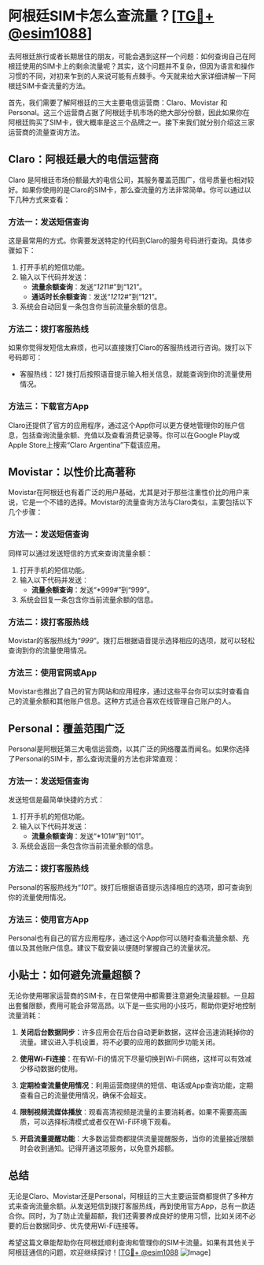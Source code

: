 # 阿根廷SIM卡怎么查流量？[[TG💪+ @esim1088](https://t.me/s/esim1088)]

去阿根廷旅行或者长期居住的朋友，可能会遇到这样一个问题：如何查询自己在阿根廷使用的SIM卡上的剩余流量呢？其实，这个问题并不复杂，但因为语言和操作习惯的不同，对初来乍到的人来说可能有点棘手。今天就来给大家详细讲解一下阿根廷SIM卡查流量的方法。

首先，我们需要了解阿根廷的三大主要电信运营商：Claro、Movistar 和 Personal。这三个运营商占据了阿根廷手机市场的绝大部分份额，因此如果你在阿根廷购买了SIM卡，很大概率是这三个品牌之一。接下来我们就分别介绍这三家运营商的流量查询方法。

## Claro：阿根廷最大的电信运营商

Claro 是阿根廷市场份额最大的电信公司，其服务覆盖范围广，信号质量也相对较好。如果你使用的是Claro的SIM卡，那么查流量的方法非常简单。你可以通过以下几种方式来查看：

### 方法一：发送短信查询
这是最常用的方式。你需要发送特定的代码到Claro的服务号码进行查询。具体步骤如下：
1. 打开手机的短信功能。
2. 输入以下代码并发送：
   - **流量余额查询**：发送“*121*1#”到“121”。
   - **通话时长余额查询**：发送“*121*2#”到“121”。
3. 系统会自动回复一条包含你当前流量余额的信息。

### 方法二：拨打客服热线
如果你觉得发短信太麻烦，也可以直接拨打Claro的客服热线进行咨询。拨打以下号码即可：
- 客服热线：*121*
拨打后按照语音提示输入相关信息，就能查询到你的流量使用情况。

### 方法三：下载官方App
Claro还提供了官方的应用程序，通过这个App你可以更方便地管理你的账户信息，包括查询流量余额、充值以及查看消费记录等。你可以在Google Play或Apple Store上搜索“Claro Argentina”下载该应用。

## Movistar：以性价比高著称

Movistar在阿根廷也有着广泛的用户基础，尤其是对于那些注重性价比的用户来说，它是一个不错的选择。Movistar的流量查询方法与Claro类似，主要包括以下几个步骤：

### 方法一：发送短信查询
同样可以通过发送短信的方式来查询流量余额：
1. 打开手机的短信功能。
2. 输入以下代码并发送：
   - **流量余额查询**：发送“*999#”到“999”。
3. 系统会回复一条包含你当前流量余额的信息。

### 方法二：拨打客服热线
Movistar的客服热线为“*999*”。拨打后根据语音提示选择相应的选项，就可以轻松查询到你的流量使用情况。

### 方法三：使用官网或App
Movistar也推出了自己的官方网站和应用程序，通过这些平台你可以实时查看自己的流量余额和其他账户信息。这种方式适合喜欢在线管理自己账户的人。

## Personal：覆盖范围广泛

Personal是阿根廷第三大电信运营商，以其广泛的网络覆盖而闻名。如果你选择了Personal的SIM卡，那么查询流量的方法也非常直观：

### 方法一：发送短信查询
发送短信是最简单快捷的方式：
1. 打开手机的短信功能。
2. 输入以下代码并发送：
   - **流量余额查询**：发送“*101#”到“101”。
3. 系统会返回一条包含你当前流量余额的信息。

### 方法二：拨打客服热线
Personal的客服热线为“*101*”。拨打后根据语音提示选择相应的选项，即可查询到你的流量使用情况。

### 方法三：使用官方App
Personal也有自己的官方应用程序，通过这个App你可以随时查看流量余额、充值以及其他账户信息。建议下载安装以便随时掌握自己的流量状况。

## 小贴士：如何避免流量超额？

无论你使用哪家运营商的SIM卡，在日常使用中都需要注意避免流量超额。一旦超出套餐限额，费用可能会非常高昂。以下是一些实用的小技巧，帮助你更好地控制流量消耗：

1. **关闭后台数据同步**：许多应用会在后台自动更新数据，这样会迅速消耗掉你的流量。建议进入手机设置，将不必要的应用的数据同步功能关闭。
   
2. **使用Wi-Fi连接**：在有Wi-Fi的情况下尽量切换到Wi-Fi网络，这样可以有效减少移动数据的使用。

3. **定期检查流量使用情况**：利用运营商提供的短信、电话或App查询功能，定期查看自己的流量使用情况，确保不会超支。

4. **限制视频流媒体播放**：观看高清视频是流量的主要消耗者。如果不需要高画质，可以选择标清模式或者仅在Wi-Fi环境下观看。

5. **开启流量提醒功能**：大多数运营商都提供流量提醒服务，当你的流量接近限额时会收到通知。记得开通这项服务，以免意外超额。

## 总结

无论是Claro、Movistar还是Personal，阿根廷的三大主要运营商都提供了多种方式来查询流量余额。从发送短信到拨打客服热线，再到使用官方App，总有一款适合你。同时，为了防止流量超额，我们还需要养成良好的使用习惯，比如关闭不必要的后台数据同步、优先使用Wi-Fi连接等。

希望这篇文章能帮助你在阿根廷顺利查询和管理你的SIM卡流量。如果有其他关于阿根廷通信的问题，欢迎继续探讨！[[TG💪+ @esim1088](https://t.me/s/esim1088) ![Image](https://i.postimg.cc/4NQfJmqS/Snipaste-2025-05-13-00-14-12.png)]
